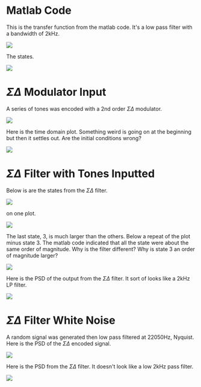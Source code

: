 # Matlab Code
This is the transfer function from the matlab code. It's a low pass filter with a bandwidth of 2kHz.

![](../../dIIR_filter_sim_matlab/lp_filter_2k/tf.png)

The states.

![](../../dIIR_filter_sim_matlab/lp_filter_2k/state.png)


# $\Sigma\Delta$ Modulator Input
A series of tones was encoded with a 2nd order $\Sigma\Delta$ modulator.


![](sd_psd_in.png)

Here is the time domain plot. Something weird is going on at the beginning but then it settles out. Are the initial conditions wrong?

![](sd_in.png)

# $\Sigma\Delta$ Filter with Tones Inputted

Below is are the states from the $\Sigma\Delta$ filter.

![](states_subplot.png)

on one plot.


![](states_all.png)


The last state, 3, is much larger than the others. Below a repeat of the plot minus state 3. The matlab code indicated that all the state were about the same order of magnitude. Why is the filter different? Why is state 3 an order of magnitude larger?


![](states_most.png)


Here is the PSD of the output from the $\Sigma\Delta$ filter. It sort of looks like a 2kHz LP filter.

![](sd_psd_out.png)

# $\Sigma\Delta$ Filter White Noise
A random signal was generated then low pass filtered at 22050Hz, Nyquist. Here is the PSD of the $\Sigma\Delta$ encoded signal.

![](wn_in_psd.png)

Here is the PSD from the $\Sigma\Delta$ filter. It doesn't look like a low 2kHz pass filter. 

![](wn_out_psd.png)